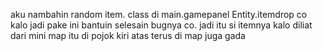 aku nambahin random item. class di main.gamepanel Entity.itemdrop co kalo jadi pake ini bantuin selesain bugnya co. jadi itu si itemnya kalo diliat dari  mini map itu di pojok kiri atas terus di map juga gada
